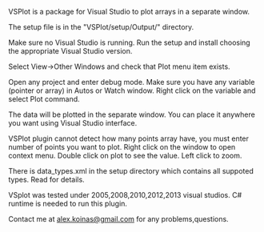 VSPlot is a package for Visual Studio to plot arrays in a separate window.

The setup file is in the "VSPlot/setup/Output/" directory.

Make sure no Visual Studio is running.
Run the setup and install choosing the appropriate Visual Studio version.

Select View->Other Windows and check that Plot menu item exists.

Open any project and enter debug mode.
Make sure you have any variable (pointer or array) in Autos or Watch window.
Right click on the variable and select Plot command.

The data will be plotted in the separate window.
You can place it anywhere you want using Visual Studio interface.

VSPlot plugin cannot detect how many points array have, you must enter number of points you want to plot.
Right click on the window to open context menu.
Double click on plot to see the value.
Left click to zoom.

There is data_types.xml in the setup directory which contains all suppoted types.
Read for details.

VSplot was tested under 2005,2008,2010,2012,2013 visual studios.
C# runtime is needed to run this plugin.

Contact me at alex.koinas@gmail.com for any problems,questions.